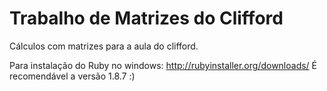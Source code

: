 Trabalho de Matrizes do Clifford
================================

Cálculos com matrizes para a aula do clifford.

Para instalação do Ruby no windows: http://rubyinstaller.org/downloads/ 
É recomendável a versão 1.8.7 :)
